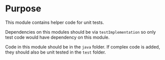 # Purpose

This module contains helper code for unit tests.

Dependencies on this modules should be via `testImplementation` so only test code would have dependency on this module.

Code in this module should be in the `java` folder. If complex code is added, they should also be unit tested in the
`test` folder.